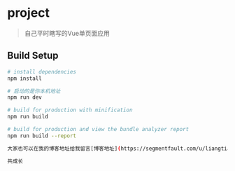 # project

> 自己平时瞎写的Vue单页面应用

## Build Setup

``` bash
# install dependencies
npm install

# 启动的是你本机地址
npm run dev

# build for production with minification
npm run build

# build for production and view the bundle analyzer report
npm run build --report

大家也可以在我的博客地址给我留言[博客地址](https://segmentfault.com/u/liangtian_59b233c87e7c3/articles)

共成长
